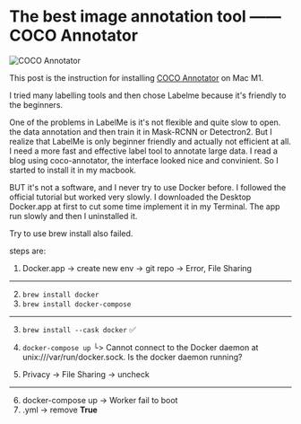 # The best image annotation tool —— COCO Annotator

![COCO Annotator](https://camo.githubusercontent.com/69ce7a40db8bdee3e2a292950b5d84cd3f60cc8ac32bdce3316e40ca4130a71d/68747470733a2f2f692e696d6775722e636f6d2f414137496462512e706e67)

This post is the instruction for installing [COCO Annotator](https://github.com/jsbroks/coco-annotator) on Mac M1.

I tried many labelling tools and then chose Labelme because it's friendly to the beginners. 

One of the problems in LabelMe is it's not flexible and quite slow to open.
the data annotation and then train it in Mask-RCNN or Detectron2.
But I realize that LabelMe is only beginner friendly and actually not efficient at all. 
I need a more fast and effective label tool to annotate large data.
I read a blog using coco-annotator, the interface looked nice and convinient. 
So I started to install it in my macbook.

BUT it's not a software, and I never try to use Docker before. 
I followed the official tutorial but worked very slowly.
I downloaded the Desktop Docker.app at first to cut some time implement it in my Terminal.
The app run slowly and then I uninstalled it. 

Try to use brew install also failed. 

steps are:
1. Docker.app -> create new env -> git repo -> Error, File Sharing
---------------------------------
2. `brew install docker`
3. `brew install docker-compose`
--------------------------------
3. `brew install --cask docker` ✅
4. `docker-compose up`
└> Cannot connect to the Docker daemon at unix:///var/run/docker.sock. Is the docker daemon running?

6. Privacy -> File Sharing -> uncheck
-------------------------------------
6. docker-compose up -> Worker fail to boot
7. .yml -> remove **True**

<!-- Updated on Aug 1, 2022 -->
